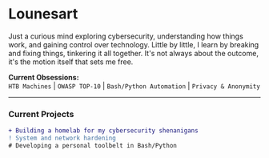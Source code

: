 # Lounesart

Just a curious mind exploring cybersecurity, understanding how things work, and gaining control over technology. Little by little, I learn by breaking and fixing things, tinkering it all together. It's not always about the outcome, it's the motion itself that sets me free.

**Current Obsessions:**  
`HTB Machines` | `OWASP TOP-10` | `Bash/Python Automation` | `Privacy & Anonymity`

---

### Current Projects  
```diff
+ Building a homelab for my cybersecurity shenanigans 
! System and network hardening 
# Developing a personal toolbelt in Bash/Python 
